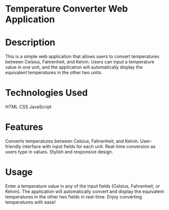 # Temperature Converter Web Application
# Description
This is a simple web application that allows users to convert temperatures between Celsius, Fahrenheit, and Kelvin. Users can input a temperature value in one unit, and the application will automatically display the equivalent temperatures in the other two units.
# Technologies Used
HTML
CSS
JavaScript
# Features
Converts temperatures between Celsius, Fahrenheit, and Kelvin.
User-friendly interface with input fields for each unit.
Real-time conversion as users type in values.
Stylish and responsive design.
# Usage
Enter a temperature value in any of the input fields (Celsius, Fahrenheit, or Kelvin).
The application will automatically convert and display the equivalent temperatures in the other two fields in real-time.
Enjoy converting temperatures with ease!
